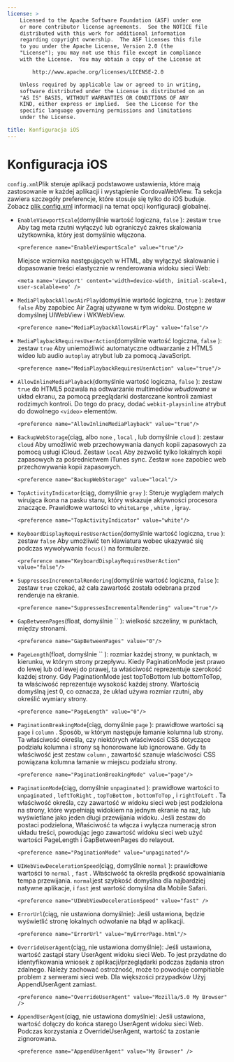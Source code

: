 ```yaml
---
license: >
    Licensed to the Apache Software Foundation (ASF) under one
    or more contributor license agreements.  See the NOTICE file
    distributed with this work for additional information
    regarding copyright ownership.  The ASF licenses this file
    to you under the Apache License, Version 2.0 (the
    "License"); you may not use this file except in compliance
    with the License.  You may obtain a copy of the License at

        http://www.apache.org/licenses/LICENSE-2.0

    Unless required by applicable law or agreed to in writing,
    software distributed under the License is distributed on an
    "AS IS" BASIS, WITHOUT WARRANTIES OR CONDITIONS OF ANY
    KIND, either express or implied.  See the License for the
    specific language governing permissions and limitations
    under the License.

title: Konfiguracja iOS
---
```


# Konfiguracja iOS

`config.xml`Plik steruje aplikacji podstawowe ustawienia, które mają zastosowanie w każdej aplikacji i wystąpienie CordovaWebView. Ta sekcja zawiera szczegóły preferencje, które stosuje się tylko do iOS buduje. Zobacz [plik config.xml][1] informacji na temat opcji konfiguracji globalnej.

 [1]: config_ref_index.md.html#The%20config.xml%20File

*   `EnableViewportScale`(domyślnie wartość logiczna, `false` ): zestaw `true` Aby tag meta rzutni wyłączyć lub ograniczyć zakres skalowania użytkownika, który jest domyślnie włączona.

        <preference name="EnableViewportScale" value="true"/>


    Miejsce wziernika następujących w HTML, aby wyłączyć skalowanie i dopasowanie treści elastycznie w renderowania widoku sieci Web:

        <meta name='viewport' content='width=device-width, initial-scale=1, user-scalable=no' />


*   `MediaPlaybackAllowsAirPlay`(domyślnie wartość logiczna, `true` ): zestaw `false` Aby zapobiec Air Zagraj używane w tym widoku. Dostępne w domyślnej UIWebView i WKWebView.

        <preference name="MediaPlaybackAllowsAirPlay" value="false"/>


*   `MediaPlaybackRequiresUserAction`(domyślnie wartość logiczna, `false` ): zestaw `true` Aby uniemożliwić automatyczne odtwarzanie z HTML5 wideo lub audio `autoplay` atrybut lub za pomocą JavaScript.

        <preference name="MediaPlaybackRequiresUserAction" value="true"/>


*   `AllowInlineMediaPlayback`(domyślnie wartość logiczna, `false` ): zestaw `true` do HTML5 pozwala na odtwarzanie multimediów *wbudowane* w układ ekranu, za pomocą przeglądarki dostarczane kontroli zamiast rodzimych kontroli. Do tego do pracy, dodać `webkit-playsinline` atrybut do dowolnego `<video>` elementów.

        <preference name="AllowInlineMediaPlayback" value="true"/>


*   `BackupWebStorage`(ciąg, albo `none` , `local` , lub domyślnie `cloud` ): zestaw `cloud` Aby umożliwić web przechowywania danych kopii zapasowych za pomocą usługi iCloud. Zestaw `local` Aby zezwolić tylko lokalnych kopii zapasowych za pośrednictwem iTunes sync. Zestaw `none` zapobiec web przechowywania kopii zapasowych.

        <preference name="BackupWebStorage" value="local"/>


*   `TopActivityIndicator`(ciąg, domyślnie `gray` ): Steruje wyglądem małych wirująca ikona na pasku stanu, który wskazuje aktywności procesora znaczące. Prawidłowe wartości to `whiteLarge` , `white` , i`gray`.

        <preference name="TopActivityIndicator" value="white"/>


*   `KeyboardDisplayRequiresUserAction`(domyślnie wartość logiczna, `true` ): zestaw `false` Aby umożliwić ten klawiatura wobec ukazywać się podczas wywoływania `focus()` na formularze.

        <preference name="KeyboardDisplayRequiresUserAction" value="false"/>


*   `SuppressesIncrementalRendering`(domyślnie wartość logiczna, `false` ): zestaw `true` czekać, aż cała zawartość została odebrana przed renderuje na ekranie.

        <preference name="SuppressesIncrementalRendering" value="true"/>


*   `GapBetweenPages`(float, domyślnie `` ): wielkość szczeliny, w punktach, między stronami.

        <preference name="GapBetweenPages" value="0"/>


*   `PageLength`(float, domyślnie `` ): rozmiar każdej strony, w punktach, w kierunku, w którym strony przepływu. Kiedy PaginationMode jest prawo do lewej lub od lewej do prawej, ta właściwość reprezentuje szerokość każdej strony. Gdy PaginationMode jest topToBottom lub bottomToTop, ta właściwość reprezentuje wysokość każdej strony. Wartością domyślną jest 0, co oznacza, że układ używa rozmiar rzutni, aby określić wymiary strony.

        <preference name="PageLength" value="0"/>


*   `PaginationBreakingMode`(ciąg, domyślnie `page` ): prawidłowe wartości są `page` i `column` . Sposób, w którym następuje łamanie kolumna lub strony. Ta właściwość określa, czy niektórych właściwości CSS dotyczące podziału kolumna i strony są honorowane lub ignorowane. Gdy ta właściwość jest zestaw `column` , zawartość szanuje właściwości CSS powiązana kolumna łamanie w miejscu podziału strony.

        <preference name="PaginationBreakingMode" value="page"/>


*   `PaginationMode`(ciąg, domyślnie `unpaginated` ): prawidłowe wartości to `unpaginated` , `leftToRight` , `topToBottom` , `bottomToTop` , i `rightToLeft` . Ta właściwość określa, czy zawartość w widoku sieci web jest podzielona na strony, które wypełniają widokiem na jednym ekranie na raz, lub wyświetlane jako jeden długi przewijania widoku. Jeśli zestaw do postaci podzielona, Właściwość ta włącza i wyłącza numeracją stron układu treści, powodując jego zawartość widoku sieci web użyć wartości PageLength i GapBetweenPages do relayout.

        <preference name="PaginationMode" value="unpaginated"/>


*   `UIWebViewDecelerationSpeed`(ciąg, domyślnie `normal` ): prawidłowe wartości to `normal` , `fast` . Właściwość ta określa prędkość spowalniania tempa przewijania. `normal`jest szybkość domyślna dla najbardziej natywne aplikacje, i `fast` jest wartość domyślna dla Mobile Safari.

        <preference name="UIWebViewDecelerationSpeed" value="fast" />


*   `ErrorUrl`(ciąg, nie ustawiona domyślnie): Jeśli ustawiona, będzie wyświetlić stronę lokalnych odwołanie na błąd w aplikacji.

        <preference name="ErrorUrl" value="myErrorPage.html"/>


*   `OverrideUserAgent`(ciąg, nie ustawiona domyślnie): Jeśli ustawiona, wartość zastąpi stary UserAgent widoku sieci Web. To jest przydatne do identyfikowania wniosek z aplikacji/przeglądarki podczas żądania stron zdalnego. Należy zachować ostrożność, może to powoduje compitiable problem z serwerami sieci web. Dla większości przypadków Użyj AppendUserAgent zamiast.

        <preference name="OverrideUserAgent" value="Mozilla/5.0 My Browser" />


*   `AppendUserAgent`(ciąg, nie ustawiona domyślnie): Jeśli ustawiona, wartość dołączy do końca starego UserAgent widoku sieci Web. Podczas korzystania z OverrideUserAgent, wartość ta zostanie zignorowana.

        <preference name="AppendUserAgent" value="My Browser" />

